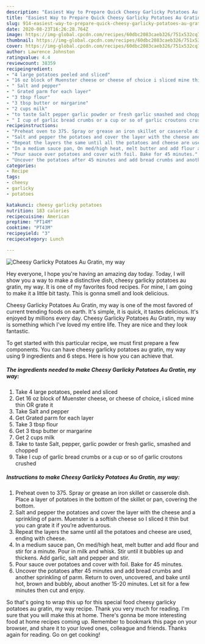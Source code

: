 ```yaml
---
description: "Easiest Way to Prepare Quick Cheesy Garlicky Potatoes Au Gratin, my way"
title: "Easiest Way to Prepare Quick Cheesy Garlicky Potatoes Au Gratin, my way"
slug: 914-easiest-way-to-prepare-quick-cheesy-garlicky-potatoes-au-gratin-my-way
date: 2020-08-23T16:26:28.764Z
image: https://img-global.cpcdn.com/recipes/60dbc2083caeb326/751x532cq70/cheesy-garlicky-potatoes-au-gratin-my-way-recipe-main-photo.jpg
thumbnail: https://img-global.cpcdn.com/recipes/60dbc2083caeb326/751x532cq70/cheesy-garlicky-potatoes-au-gratin-my-way-recipe-main-photo.jpg
cover: https://img-global.cpcdn.com/recipes/60dbc2083caeb326/751x532cq70/cheesy-garlicky-potatoes-au-gratin-my-way-recipe-main-photo.jpg
author: Lawrence Johnston
ratingvalue: 4.4
reviewcount: 38359
recipeingredient:
- "4 large potatoes peeled and sliced"
- "16 oz block of Muenster cheese or cheese of choice i sliced mine thin OR grate it"
- " Salt and pepper"
- " Grated parm for each layer"
- "3 tbsp flour"
- "3 tbsp butter or margarine"
- "2 cups milk"
- "to taste Salt pepper garlic powder or fresh garlic smashed and chopped"
- " I cup of garlic bread crumbs or a cup or so of garlic croutons crushed"
recipeinstructions:
- "Preheat oven to 375. Spray or grease an iron skillet or casserole dish. Place a layer of potatoes in the bottom of the skillet or pan, covering the bottom."
- "Salt and pepper the potatoes and cover the layer with the cheese and a sprinkling of parm. Muenster is a softish cheese so I sliced it thin but you can grate it if you’re adventurous."
- "Repeat the layers the same until all the potatoes and cheese are used, ending with cheese."
- "In a medium sauce pan, On med/high heat, melt butter and add flour and stir for a minute. Pour in milk and whisk. Stir until it bubbles up and thickens. Add garlic, salt and pepper and stir."
- "Pour sauce over potatoes and cover with foil. Bake for 45 minutes."
- "Uncover the potatoes after 45 minutes and add bread crumbs and another sprinkling of parm. Return to oven, uncovered, and bake until hot, brown and bubbly, about another 15-20 minutes. Let sit for a few minutes then cut and enjoy."
categories:
- Recipe
tags:
- cheesy
- garlicky
- potatoes

katakunci: cheesy garlicky potatoes 
nutrition: 183 calories
recipecuisine: American
preptime: "PT14M"
cooktime: "PT43M"
recipeyield: "3"
recipecategory: Lunch

---
```



![Cheesy Garlicky Potatoes Au Gratin, my way](https://img-global.cpcdn.com/recipes/60dbc2083caeb326/751x532cq70/cheesy-garlicky-potatoes-au-gratin-my-way-recipe-main-photo.jpg)

Hey everyone, I hope you're having an amazing day today. Today, I will show you a way to make a distinctive dish, cheesy garlicky potatoes au gratin, my way. It is one of my favorites food recipes. For mine, I am going to make it a little bit tasty. This is gonna smell and look delicious.



Cheesy Garlicky Potatoes Au Gratin, my way is one of the most favored of current trending foods on earth. It's simple, it is quick, it tastes delicious. It's enjoyed by millions every day. Cheesy Garlicky Potatoes Au Gratin, my way is something which I've loved my entire life. They are nice and they look fantastic.


To get started with this particular recipe, we must first prepare a few components. You can have cheesy garlicky potatoes au gratin, my way using 9 ingredients and 6 steps. Here is how you can achieve that.

<!--inarticleads1-->

##### The ingredients needed to make Cheesy Garlicky Potatoes Au Gratin, my way:

1. Take 4 large potatoes, peeled and sliced
1. Get 16 oz block of Muenster cheese, or cheese of choice, i sliced mine thin OR grate it
1. Take  Salt and pepper
1. Get  Grated parm for each layer
1. Take 3 tbsp flour
1. Get 3 tbsp butter or margarine
1. Get 2 cups milk
1. Take to taste Salt, pepper, garlic powder or fresh garlic, smashed and chopped
1. Take  I cup of garlic bread crumbs or a cup or so of garlic croutons crushed




<!--inarticleads2-->

##### Instructions to make Cheesy Garlicky Potatoes Au Gratin, my way:

1. Preheat oven to 375. Spray or grease an iron skillet or casserole dish. Place a layer of potatoes in the bottom of the skillet or pan, covering the bottom.
1. Salt and pepper the potatoes and cover the layer with the cheese and a sprinkling of parm. Muenster is a softish cheese so I sliced it thin but you can grate it if you’re adventurous.
1. Repeat the layers the same until all the potatoes and cheese are used, ending with cheese.
1. In a medium sauce pan, On med/high heat, melt butter and add flour and stir for a minute. Pour in milk and whisk. Stir until it bubbles up and thickens. Add garlic, salt and pepper and stir.
1. Pour sauce over potatoes and cover with foil. Bake for 45 minutes.
1. Uncover the potatoes after 45 minutes and add bread crumbs and another sprinkling of parm. Return to oven, uncovered, and bake until hot, brown and bubbly, about another 15-20 minutes. Let sit for a few minutes then cut and enjoy.




So that's going to wrap this up for this special food cheesy garlicky potatoes au gratin, my way recipe. Thank you very much for reading. I'm sure that you will make this at home. There's gonna be more interesting food at home recipes coming up. Remember to bookmark this page on your browser, and share it to your loved ones, colleague and friends. Thanks again for reading. Go on get cooking!
